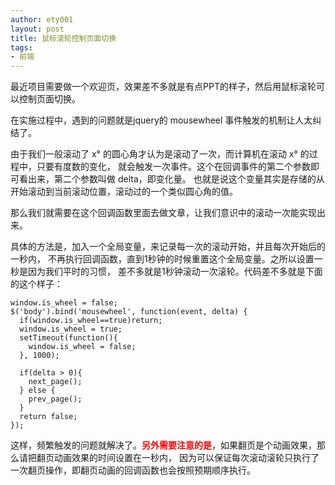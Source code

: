 ```yaml
---
author: ety001
layout: post
title: 鼠标滚轮控制页面切换
tags:
- 前端
---
```

最近项目需要做一个欢迎页，效果差不多就是有点PPT的样子，然后用鼠标滚轮可以控制页面切换。

在实施过程中，遇到的问题就是jquery的 mousewheel 事件触发的机制让人太纠结了。

由于我们一般滚动了 x° 的圆心角才认为是滚动了一次，而计算机在滚动 x° 的过程中，只要有度数的变化，
就会触发一次事件。这个在回调事件的第二个参数即可看出来，第二个参数叫做 delta，即变化量。
也就是说这个变量其实是存储的从开始滚动到当前滚动位置，滚动过的一个类似圆心角的值。

那么我们就需要在这个回调函数里面去做文章，让我们意识中的滚动一次能实现出来。

具体的方法是，加入一个全局变量，来记录每一次的滚动开始，并且每次开始后的一秒内，
不再执行回调函数，直到1秒钟的时候重置这个全局变量。之所以设置一秒是因为我们平时的习惯，
差不多就是1秒钟滚动一次滚轮。代码差不多就是下面的这个样子：

    window.is_wheel = false;
    $('body').bind('mousewheel', function(event, delta) {
      if(window.is_wheel==true)return;
      window.is_wheel = true;
      setTimeout(function(){
        window.is_wheel = false;
      }, 1000);

      if(delta > 0){
        next_page();
      } else {
        prev_page();
      }
      return false;
    });

这样，频繁触发的问题就解决了。<b style="color:red;">另外需要注意的是</b>，如果翻页是个动画效果，那么请把翻页动画效果的时间设置在一秒内，
因为可以保证每次滚动滚轮只执行了一次翻页操作，即翻页动画的回调函数也会按照预期顺序执行。


